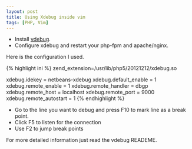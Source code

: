 ```yaml
---
layout: post
title: Using Xdebug inside vim
tags: [PHP, Vim]
---
```


- Install [vdebug](https://github.com/joonty/vdebug).
- Configure xdebug and restart your php-fpm and apache/nginx.

Here is the configuration I used.

{% highlight ini %}
zend_extension=/usr/lib/php5/20121212/xdebug.so

xdebug.idekey           = netbeans-xdebug
xdebug.default_enable   = 1
xdebug.remote_enable    = 1
xdebug.remote_handler   = dbgp
xdebug.remote_host      = localhost
xdebug.remote_port      = 9000
xdebug.remote_autostart = 1
{% endhighlight %}

- Go to the line you want to debug and press F10 to mark line as a break point.
- Click F5 to listen for the connection
- Use F2 to jump break points


For more detailed information just read the vdebug READEME.

